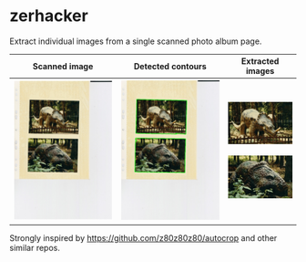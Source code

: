 # zerhacker
Extract individual images from a single scanned photo album page.

| Scanned image | Detected contours | Extracted images |
| :-----------: |:-----------------:| :---------------:|
| ![Scanned image](docs/dino_1.jpg) | ![Contour](docs/dino_2_contour.jpg) | ![Contour](docs/dino_3_cr_0.jpg) <br /><br /> ![Contour](docs/dino_3_cr_1.jpg) |



Strongly inspired by https://github.com/z80z80z80/autocrop and other similar repos.